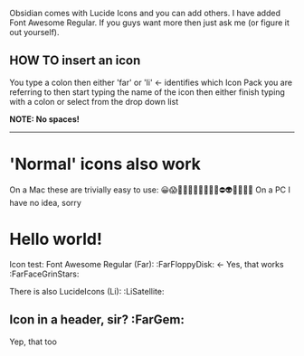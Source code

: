 Obsidian comes with Lucide Icons and you can add others. I have added Font Awesome Regular. If you guys want more then just ask me (or figure it out yourself).
## HOW TO insert an icon
You type a colon
then either 'far' or 'li' <- identifies which Icon Pack you are referring to
then start typing the name of the icon
then either finish typing with a colon
or select from the drop down list

**NOTE: No spaces!**

---

# 'Normal' icons also work
On a Mac these are trivially easy to use: 😀😱👀🧠🔚🔙🔝🔜🏴‍☠️⛔️👽🥳🥸🙄🤪
On a PC I have no idea, sorry

# Hello world!
Icon test: Font Awesome Regular (Far): :FarFloppyDisk: <- Yes, that works :FarFaceGrinStars: 

There is also LucideIcons (Li): :LiSatellite: 
## Icon in a header, sir? :FarGem:
Yep, that too

